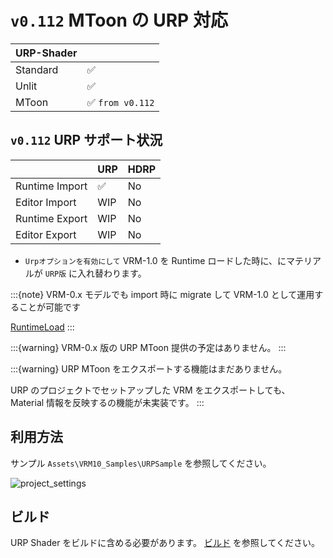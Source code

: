 # `v0.112` MToon の URP 対応

| URP-Shader |                 |
|------------|-----------------|
| Standard   | ✅               |
| Unlit      | ✅               |
| MToon      | ✅ `from v0.112` |

## `v0.112` URP サポート状況

|                | URP | HDRP |
|----------------|-----|------|
| Runtime Import | ✅   | No   |
| Editor Import  | WIP | No   |
| Runtime Export | WIP | No   |
| Editor Export  | WIP | No   |

* `Urpオプションを有効にして` VRM-1.0 を Runtime ロードした時に、にマテリアルが `URP版` に入れ替わります。

:::{note}
VRM-0.x モデルでも import 時に migrate して VRM-1.0 として運用することが可能です

[RuntimeLoad](/vrm1/vrm1_load)
:::

:::{warning}
VRM-0.x 版の URP MToon 提供の予定はありません。
:::

:::{warning}
URP MToon をエクスポートする機能はまだありません。

URP のプロジェクトでセットアップした VRM をエクスポートしても、
Material 情報を反映するの機能が未実装です。
:::

## 利用方法

サンプル `Assets\VRM10_Samples\URPSample` を参照してください。

![project_settings](https://github.com/matonnet/UniVRM/assets/68057/b89d1b5b-251b-4ee7-b17d-9dfbd5bac81a)

## ビルド

URP Shader をビルドに含める必要があります。
[ビルド](/build) を参照してください。
